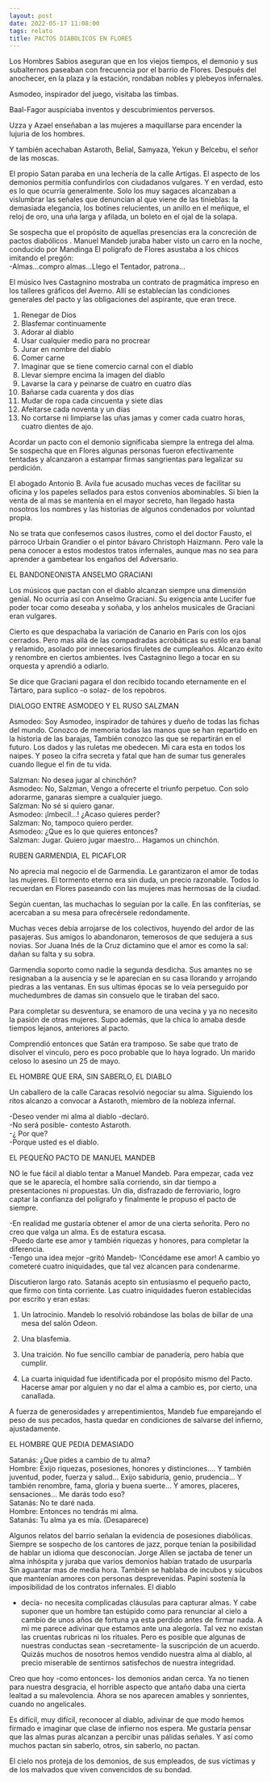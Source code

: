 ```yaml
---
layout: post
date: 2022-05-17 11:08:00
tags: relato
title: PACTOS DIABOLICOS EN FLORES
---
```


Los Hombres Sabios aseguran que en los viejos tiempos, el demonio y sus
subalternos paseaban con frecuencia por el barrio de Flores. Después
del anochecer, en la plaza y la estación, rondaban nobles y plebeyos
infernales.

Asmodeo, inspirador del juego, visitaba las timbas.

Baal-Fagor auspiciaba inventos y descubrimientos perversos.

Uzza y Azael enseñaban a las mujeres a maquillarse para encender la
lujuria de los hombres.

Y también acechaban Astaroth, Belial, Samyaza, Yekun y Belcebu, el
señor de las moscas.

El propio Satan paraba en una lechería de la calle Artigas. El aspecto
de los demonios permitía confundirlos con ciudadanos vulgares. Y en
verdad, esto es lo que ocurría generalmente. Solo los muy sagaces
alcanzaban a vislumbrar las señales que denuncian al que viene de las
tinieblas: la demasiada elegancia, los botines relucientes, un anillo
en el meñique, el reloj de oro, una uña larga y afilada, un boleto en
el ojal de la solapa.

Se sospecha que el propósito de aquellas presencias era la concreción
de pactos diabólicos . Manuel Mandeb juraba haber visto un carro en la
noche, conducido por Mandinga El polígrafo de Flores asustaba a los
chicos imitando el pregón:  
-Almas...compro almas...Llego el Tentador, patrona...

El músico Ives Castagnino mostraba un contrato de pragmática impreso en
los talleres gráficos del Averno. Allí se establecían las condiciones
generales del pacto y las obligaciones del aspirante, que eran trece.

1) Renegar de Dios  
2) Blasfemar continuamente  
3) Adorar al diablo  
4) Usar cualquier medio para no procrear  
5) Jurar en nombre del diablo  
6) Comer carne  
7) Imaginar que se tiene comercio carnal con el diablo  
8) Llevar siempre encima la imagen del diablo  
9) Lavarse la cara y peinarse de cuatro en cuatro días  
10) Bañarse cada cuarenta y dos días  
11) Mudar de ropa cada cincuenta y siete días  
12) Afeitarse cada noventa y un días  
13) No cortarse ni limpiarse las uñas jamas y comer cada cuatro horas,
cuatro dientes de ajo.

Acordar un pacto con el demonio significaba siempre la entrega del
alma. Se sospecha que en Flores algunas personas fueron efectivamente
tentadas y alcanzaron a estampar firmas sangrientas para legalizar su
perdición.

El abogado Antonio B. Avila fue acusado muchas veces de facilitar su
oficina y los papeles sellados para estos convenios abominables. Si
bien la venta de al mas se mantenía en el mayor secreto, han llegado
hasta nosotros los nombres y las historias de algunos condenados por
voluntad propia.

No se trata que confesemos casos ilustres, como el del doctor Fausto,
el párroco Urbain Grandier o el pintor bávaro Christoph Haizmann. Pero
vale la pena conocer a estos modestos tratos infernales, aunque mas no
sea para aprender a gambetear los engaños del Adversario.

EL BANDONEONISTA ANSELMO GRACIANI

Los músicos que pactan con el diablo alcanzan siempre una dimensión
genial. No ocurría así con Anselmo Graciani. Su exigencia ante Lucifer
fue poder tocar como deseaba y soñaba, y los anhelos musicales de
Graciani eran vulgares.

Cierto es que despachaba la variación de Canario en París con los ojos
cerrados. Pero mas allá de las compadradas acrobáticas su estilo era
banal y relamido, asolado por innecesarios firuletes de cumpleaños.
Alcanzo éxito y renombre en ciertos ambientes. Ives Castagnino llego a
tocar en su orquesta y aprendió a odiarlo.

Se dice que Graciani pagara el don recibido tocando eternamente en el
Tártaro, para suplico -o solaz- de los repobros.

DIALOGO ENTRE ASMODEO Y EL RUSO SALZMAN

Asmodeo: Soy Asmodeo, inspirador de tahúres y dueño de todas las fichas
del mundo. Conozco de memoria todas las manos que se han repartido en
la historia de las barajas, También conozco las que se repartirán en el
futuro. Los dados y las ruletas me obedecen. Mi cara esta en todos los
naipes. Y poseo la cifra secreta y fatal que han de sumar tus generales
cuando llegue el fin de tu vida.

Salzman: No desea jugar al chinchón?  
Asmodeo: No, Salzman, Vengo a ofrecerte el triunfo perpetuo. Con solo
adorarme, ganaras siempre a cualquier juego.  
Salzman: No sé si quiero ganar.  
Asmodeo: ¡Imbecil...! ¿Acaso quieres perder?  
Salzman: No, tampoco quiero perder.  
Asmodeo: ¿Que es lo que quieres entonces?  
Salzman: Jugar. Quiero jugar maestro... Hagamos un chinchón.

RUBEN GARMENDIA, EL PICAFLOR

No aprecia mal negocio el de Garmendia. Le garantizaron el amor de
todas las mujeres. El tormento eterno era sin duda, un precio
razonable. Todos lo recuerdan en Flores paseando con las mujeres mas
hermosas de la ciudad.

Según cuentan, las muchachas lo seguían por la calle. En las
confiterías, se acercaban a su mesa para ofrecérsele redondamente.

Muchas veces debía arrojarse de los colectivos, huyendo del ardor de
las pasajeras. Sus amigos lo abandonaron, temerosos de que sedujera a
sus novias. Sor Juana Inés de la Cruz dictamino que el amor es como la
sal: dañan su falta y su sobra.

Garmendia soporto como nadie la segunda desdicha. Sus amantes no se
resignaban a la ausencia y se le aparecían en su casa llorando y
arrojando piedras a las ventanas. En sus ultimas épocas se lo veía
perseguido por muchedumbres de damas sin consuelo que le tiraban del
saco.

Para completar su desventura, se enamoro de una vecina y ya no necesito
la pasión de otras mujeres. Supo además, que la chica lo amaba desde
tiempos lejanos, anteriores al pacto.

Comprendió entonces que Satán era tramposo. Se sabe que trato de
disolver el vinculo, pero es poco probable que lo haya logrado.
Un marido celoso lo asesino un 25 de mayo.

EL HOMBRE QUE ERA, SIN SABERLO, EL DIABLO

Un caballero de la calle Caracas resolvió negociar su alma. Siguiendo
los ritos alcanzo a convocar a Astaroth, miembro de la nobleza
infernal.

-Deseo vender mi alma al diablo -declaró.  
-No será posible- contesto Astaroth.  
-¿ Por que?  
-Porque usted es el diablo.

EL PEQUEÑO PACTO DE MANUEL MANDEB

NO le fue fácil al diablo tentar a Manuel Mandeb. Para empezar, cada
vez que se le aparecía, el hombre salía corriendo, sin dar tiempo a
presentaciones ni propuestas. Un día, disfrazado de ferroviario, logro
captar la confianza del polígrafo y finalmente le propuso el pacto de
siempre.

-En realidad me gustaría obtener el amor de una cierta señorita. Pero
no creo que valga un alma. Es de estatura escasa.  
-Puedo darte ese amor y también riquezas y honores, para completar la
diferencia.  
-Tengo una idea mejor -gritó Mandeb- !Concédame ese amor! A cambio yo
cometeré cuatro iniquidades, que tal vez alcancen para condenarme.

Discutieron largo rato. Satanás acepto sin entusiasmo el pequeño pacto,
que firmo con tinta corriente. Las cuatro iniquidades fueron
establecidas por escrito y eran estas:

1) Un latrocinio. Mandeb lo resolvió robándose las bolas de billar de
una mesa del salón Odeon.

2) Una blasfemia.

3) Una traición. No fue sencillo cambiar de panadería, pero había que
cumplir.

4) La cuarta iniquidad fue identificada por el propósito mismo del
Pacto. Hacerse amar por alguien y no dar el alma a cambio es, por
cierto, una canallada.

A fuerza de generosidades y arrepentimientos, Mandeb fue emparejando el
peso de sus pecados, hasta quedar en condiciones de salvarse del
infierno, ajustadamente.

EL HOMBRE QUE PEDIA DEMASIADO

Satanás: ¿Que pides a cambio de tu alma?  
Hombre: Exijo riquezas, posesiones, honores y distinciones.... Y
también juventud, poder, fuerza y salud... Exijo sabiduría, genio,
prudencia... Y también renombre, fama, gloria y buena suerte... Y
amores, placeres, sensaciones... Me darás todo eso?  
Satanás: No te daré nada.  
Hombre: Entonces no tendrás mi alma.  
Satanás: Tu alma ya es mía. (Desaparece)

Algunos relatos del barrio señalan la evidencia de posesiones
diabólicas. Siempre se sospecho de los cantores de jazz, porque tenían
la posibilidad de hablar un idioma que desconocían. Jorge Allen se
jactaba de tener un alma inhóspita y juraba que varios demonios habían
tratado de usurparla Sin aguantar mas de media hora. También se hablaba
de incubos y súcubos que mantenían amores con personas desprevenidas.
Papini sostenía la imposibilidad de los contratos infernales. El diablo
- decía- no necesita complicadas cláusulas para capturar almas. Y cabe
suponer que un hombre tan estúpido como para renunciar al cielo a
cambio de unos años de fortuna ya esta perdido antes de firmar nada.
A mi me parece adivinar que estamos ante una alegoría. Tal vez no
existan las cruentas rubricas ni los rituales. Pero es posible que
algunas de nuestras conductas sean -secretamente- la suscripción de un
acuerdo. Quizás muchos de nosotros hemos vendido nuestra alma al
diablo, al precio miserable de sentirnos satisfechos de nuestra
integridad.

Creo que hoy -como entonces- los demonios andan cerca. Ya no tienen
para nuestra desgracia, el horrible aspecto que antaño daba una cierta
lealtad a su malevolencia. Ahora se nos aparecen amables y sonrientes,
cuando no angelicales.

Es difícil, muy difícil, reconocer al diablo, adivinar de que modo
hemos firmado e imaginar que clase de infierno nos espera. Me gustaría
pensar que las almas puras alcanzan a percibir unas pálidas señales. Y
así como muchos pactan sin saberlo, otros, sin saberlo, no pactan.

El cielo nos proteja de los demonios, de sus empleados, de sus víctimas
y de los malvados que viven convencidos de su bondad.